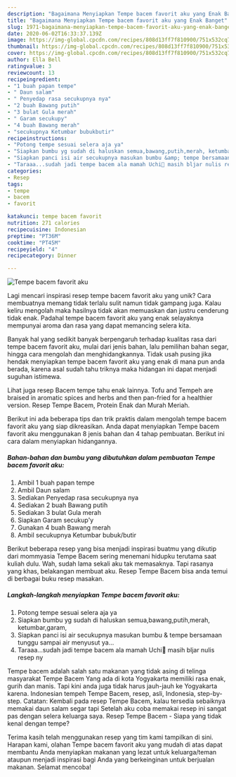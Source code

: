 ```yaml
---
description: "Bagaimana Menyiapkan Tempe bacem favorit aku yang Enak Banget"
title: "Bagaimana Menyiapkan Tempe bacem favorit aku yang Enak Banget"
slug: 1971-bagaimana-menyiapkan-tempe-bacem-favorit-aku-yang-enak-banget
date: 2020-06-02T16:33:37.139Z
image: https://img-global.cpcdn.com/recipes/808d13ff7f810900/751x532cq70/tempe-bacem-favorit-aku-foto-resep-utama.jpg
thumbnail: https://img-global.cpcdn.com/recipes/808d13ff7f810900/751x532cq70/tempe-bacem-favorit-aku-foto-resep-utama.jpg
cover: https://img-global.cpcdn.com/recipes/808d13ff7f810900/751x532cq70/tempe-bacem-favorit-aku-foto-resep-utama.jpg
author: Ella Bell
ratingvalue: 3
reviewcount: 13
recipeingredient:
- "1 buah papan tempe"
- " Daun salam"
- " Penyedap rasa secukupnya nya"
- "2 buah Bawang putih"
- "3 bulat Gula merah"
- " Garam secukupy"
- "4 buah Bawang merah"
- "secukupnya Ketumbar bubukbutir"
recipeinstructions:
- "Potong tempe sesuai selera aja ya"
- "Siapkan bumbu yg sudah di haluskan semua,bawang,putih,merah, ketumbar,garam,"
- "Siapkan panci isi air secukupnya masukan bumbu &amp; tempe bersamaan tunggu sampai air menyusut ya..."
- "Taraaa...sudah jadi tempe bacem ala mamah Uchi🤩 masih bljar nulis resep ny"
categories:
- Resep
tags:
- tempe
- bacem
- favorit

katakunci: tempe bacem favorit 
nutrition: 271 calories
recipecuisine: Indonesian
preptime: "PT36M"
cooktime: "PT45M"
recipeyield: "4"
recipecategory: Dinner

---
```



![Tempe bacem favorit aku](https://img-global.cpcdn.com/recipes/808d13ff7f810900/751x532cq70/tempe-bacem-favorit-aku-foto-resep-utama.jpg)

Lagi mencari inspirasi resep tempe bacem favorit aku yang unik? Cara membuatnya memang tidak terlalu sulit namun tidak gampang juga. Kalau keliru mengolah maka hasilnya tidak akan memuaskan dan justru cenderung tidak enak. Padahal tempe bacem favorit aku yang enak selayaknya mempunyai aroma dan rasa yang dapat memancing selera kita.

Banyak hal yang sedikit banyak berpengaruh terhadap kualitas rasa dari tempe bacem favorit aku, mulai dari jenis bahan, lalu pemilihan bahan segar, hingga cara mengolah dan menghidangkannya. Tidak usah pusing jika hendak menyiapkan tempe bacem favorit aku yang enak di mana pun anda berada, karena asal sudah tahu triknya maka hidangan ini dapat menjadi suguhan istimewa.

Lihat juga resep Bacem tempe tahu enak lainnya. Tofu and Tempeh are braised in aromatic spices and herbs and then pan-fried for a healthier version. Resep Tempe Bacem, Protein Enak dan Murah Meriah.


Berikut ini ada beberapa tips dan trik praktis dalam mengolah tempe bacem favorit aku yang siap dikreasikan. Anda dapat menyiapkan Tempe bacem favorit aku menggunakan 8 jenis bahan dan 4 tahap pembuatan. Berikut ini cara dalam menyiapkan hidangannya.

<!--inarticleads1-->

##### Bahan-bahan dan bumbu yang dibutuhkan dalam pembuatan Tempe bacem favorit aku:

1. Ambil 1 buah papan tempe
1. Ambil  Daun salam
1. Sediakan  Penyedap rasa secukupnya nya
1. Sediakan 2 buah Bawang putih
1. Sediakan 3 bulat Gula merah
1. Siapkan  Garam secukup&#39;y
1. Gunakan 4 buah Bawang merah
1. Ambil secukupnya Ketumbar bubuk/butir


Berikut beberapa resep yang bisa menjadi inspirasi buatmu yang dikutip dari mommyasia Tempe Bacem sering menemani hidupku terutama saat kuliah dulu. Wah, sudah lama sekali aku tak memasaknya. Tapi rasanya yang khas, belakangan membuat aku. Resep Tempe Bacem bisa anda temui di berbagai buku resep masakan. 

<!--inarticleads2-->

##### Langkah-langkah menyiapkan Tempe bacem favorit aku:

1. Potong tempe sesuai selera aja ya
1. Siapkan bumbu yg sudah di haluskan semua,bawang,putih,merah, ketumbar,garam,
1. Siapkan panci isi air secukupnya masukan bumbu &amp; tempe bersamaan tunggu sampai air menyusut ya...
1. Taraaa...sudah jadi tempe bacem ala mamah Uchi🤩 masih bljar nulis resep ny


Tempe bacem adalah salah satu makanan yang tidak asing di telinga masyarakat Tempe Bacem Yang ada di kota Yogyakarta memiliki rasa enak, gurih dan manis. Tapi kini anda juga tidak harus jauh-jauh ke Yogyakarta karena. Indonesian tempeh Tempe Bacem, resep, asli, Indonesia, step-by-step. Catatan: Kembali pada resep Tempe Bacem, kalau tersedia sebaiknya memakai daun salam segar tapi Setelah aku coba memakai resep ini sangat pas dengan selera keluarga saya. Resep Tempe Bacem - Siapa yang tidak kenal dengan tempe? 

Terima kasih telah menggunakan resep yang tim kami tampilkan di sini. Harapan kami, olahan Tempe bacem favorit aku yang mudah di atas dapat membantu Anda menyiapkan makanan yang lezat untuk keluarga/teman ataupun menjadi inspirasi bagi Anda yang berkeinginan untuk berjualan makanan. Selamat mencoba!
